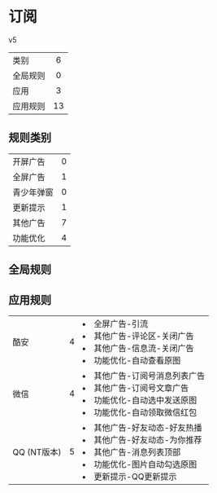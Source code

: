 # 订阅

v5

|||
| - |:-:|
|类别|6|
|全局规则|0|
|应用|3|
|应用规则|13|

## 规则类别

|||
| - |:-:|
|开屏广告|0|
|全屏广告|1|
|青少年弹窗|0|
|更新提示|1|
|其他广告|7|
|功能优化|4|

## 全局规则



## 应用规则

||||
| - |:-:|-|
|酷安|4|<li>全屏广告-引流<li>其他广告-评论区-关闭广告<li>其他广告-信息流-关闭广告<li>功能优化-自动查看原图|
|微信|4|<li>其他广告-订阅号消息列表广告<li>其他广告-订阅号文章广告<li>功能优化-自动选中发送原图<li>功能优化-自动领取微信红包|
|QQ (NT版本)|5|<li>其他广告-好友动态-好友热播<li>其他广告-好友动态-为你推荐<li>其他广告-消息列表顶部<li>功能优化-图片自动勾选原图<li>更新提示-QQ更新提示|
